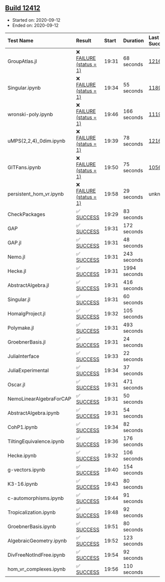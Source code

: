 ## [Build 12412](https://oscarci.mathematik.uni-kl.de/job/oscar/12412/)

* Started on: 2020-09-12
* Ended on: 2020-09-12

| Test Name    | Result | Start | Duration | Last Success | First Failure |
|:-------------|:-------|:------|:---------|:-------------|:--------------|
| GroupAtlas.jl | ❌ [FAILURE (status = 1)](https://oscarci.mathematik.uni-kl.de/job/oscar/12412/artifact/logs/build-12412/GroupAtlas.jl.log) | 19:31 | 68 seconds | [12167](https://oscarci.mathematik.uni-kl.de/job/oscar/12167/) | [12168](https://oscarci.mathematik.uni-kl.de/job/oscar/12168/) |
| Singular.ipynb | ❌ [FAILURE (status = 1)](https://oscarci.mathematik.uni-kl.de/job/oscar/12412/artifact/logs/build-12412/Singular.ipynb.log) | 19:34 | 55 seconds | [11893](https://oscarci.mathematik.uni-kl.de/job/oscar/11893/) | [11894](https://oscarci.mathematik.uni-kl.de/job/oscar/11894/) |
| wronski-poly.ipynb | ❌ [FAILURE (status = 1)](https://oscarci.mathematik.uni-kl.de/job/oscar/12412/artifact/logs/build-12412/wronski-poly.ipynb.log) | 19:46 | 166 seconds | [11192](https://oscarci.mathematik.uni-kl.de/job/oscar/11192/) | [11193](https://oscarci.mathematik.uni-kl.de/job/oscar/11193/) |
| uMPS(2,2,4)_0dim.ipynb | ❌ [FAILURE (status = 1)](https://oscarci.mathematik.uni-kl.de/job/oscar/12412/artifact/logs/build-12412/uMPS-2-2-4-_0dim.ipynb.log) | 19:39 | 78 seconds | [12167](https://oscarci.mathematik.uni-kl.de/job/oscar/12167/) | [12168](https://oscarci.mathematik.uni-kl.de/job/oscar/12168/) |
| GITFans.ipynb | ❌ [FAILURE (status = 1)](https://oscarci.mathematik.uni-kl.de/job/oscar/12412/artifact/logs/build-12412/GITFans.ipynb.log) | 19:50 | 75 seconds | [10566](https://oscarci.mathematik.uni-kl.de/job/oscar/10566/) | [10567](https://oscarci.mathematik.uni-kl.de/job/oscar/10567/) |
| persistent_hom_vr.ipynb | ❌ [FAILURE (status = 1)](https://oscarci.mathematik.uni-kl.de/job/oscar/12412/artifact/logs/build-12412/persistent_hom_vr.ipynb.log) | 19:58 | 29 seconds | unknown | unknown |
| CheckPackages | ✅ [SUCCESS](https://oscarci.mathematik.uni-kl.de/job/oscar/12412/artifact/logs/build-12412/CheckPackages.log) | 19:29 | 83 seconds |  |  |
| GAP | ✅ [SUCCESS](https://oscarci.mathematik.uni-kl.de/job/oscar/12412/artifact/logs/build-12412/GAP.log) | 19:31 | 172 seconds |  |  |
| GAP.jl | ✅ [SUCCESS](https://oscarci.mathematik.uni-kl.de/job/oscar/12412/artifact/logs/build-12412/GAP.jl.log) | 19:31 | 48 seconds |  |  |
| Nemo.jl | ✅ [SUCCESS](https://oscarci.mathematik.uni-kl.de/job/oscar/12412/artifact/logs/build-12412/Nemo.jl.log) | 19:31 | 243 seconds |  |  |
| Hecke.jl | ✅ [SUCCESS](https://oscarci.mathematik.uni-kl.de/job/oscar/12412/artifact/logs/build-12412/Hecke.jl.log) | 19:31 | 1994 seconds |  |  |
| AbstractAlgebra.jl | ✅ [SUCCESS](https://oscarci.mathematik.uni-kl.de/job/oscar/12412/artifact/logs/build-12412/AbstractAlgebra.jl.log) | 19:31 | 416 seconds |  |  |
| Singular.jl | ✅ [SUCCESS](https://oscarci.mathematik.uni-kl.de/job/oscar/12412/artifact/logs/build-12412/Singular.jl.log) | 19:31 | 60 seconds |  |  |
| HomalgProject.jl | ✅ [SUCCESS](https://oscarci.mathematik.uni-kl.de/job/oscar/12412/artifact/logs/build-12412/HomalgProject.jl.log) | 19:32 | 105 seconds |  |  |
| Polymake.jl | ✅ [SUCCESS](https://oscarci.mathematik.uni-kl.de/job/oscar/12412/artifact/logs/build-12412/Polymake.jl.log) | 19:31 | 493 seconds |  |  |
| GroebnerBasis.jl | ✅ [SUCCESS](https://oscarci.mathematik.uni-kl.de/job/oscar/12412/artifact/logs/build-12412/GroebnerBasis.jl.log) | 19:31 | 24 seconds |  |  |
| JuliaInterface | ✅ [SUCCESS](https://oscarci.mathematik.uni-kl.de/job/oscar/12412/artifact/logs/build-12412/JuliaInterface.log) | 19:33 | 22 seconds |  |  |
| JuliaExperimental | ✅ [SUCCESS](https://oscarci.mathematik.uni-kl.de/job/oscar/12412/artifact/logs/build-12412/JuliaExperimental.log) | 19:34 | 37 seconds |  |  |
| Oscar.jl | ✅ [SUCCESS](https://oscarci.mathematik.uni-kl.de/job/oscar/12412/artifact/logs/build-12412/Oscar.jl.log) | 19:31 | 471 seconds |  |  |
| NemoLinearAlgebraForCAP | ✅ [SUCCESS](https://oscarci.mathematik.uni-kl.de/job/oscar/12412/artifact/logs/build-12412/NemoLinearAlgebraForCAP.log) | 19:31 | 50 seconds |  |  |
| AbstractAlgebra.ipynb | ✅ [SUCCESS](https://oscarci.mathematik.uni-kl.de/job/oscar/12412/artifact/logs/build-12412/AbstractAlgebra.ipynb.log) | 19:31 | 54 seconds |  |  |
| CohP1.ipynb | ✅ [SUCCESS](https://oscarci.mathematik.uni-kl.de/job/oscar/12412/artifact/logs/build-12412/CohP1.ipynb.log) | 19:34 | 82 seconds |  |  |
| TiltingEquivalence.ipynb | ✅ [SUCCESS](https://oscarci.mathematik.uni-kl.de/job/oscar/12412/artifact/logs/build-12412/TiltingEquivalence.ipynb.log) | 19:36 | 176 seconds |  |  |
| Hecke.ipynb | ✅ [SUCCESS](https://oscarci.mathematik.uni-kl.de/job/oscar/12412/artifact/logs/build-12412/Hecke.ipynb.log) | 19:32 | 106 seconds |  |  |
| g-vectors.ipynb | ✅ [SUCCESS](https://oscarci.mathematik.uni-kl.de/job/oscar/12412/artifact/logs/build-12412/g-vectors.ipynb.log) | 19:40 | 154 seconds |  |  |
| K3-16.ipynb | ✅ [SUCCESS](https://oscarci.mathematik.uni-kl.de/job/oscar/12412/artifact/logs/build-12412/K3-16.ipynb.log) | 19:43 | 80 seconds |  |  |
| c-automorphisms.ipynb | ✅ [SUCCESS](https://oscarci.mathematik.uni-kl.de/job/oscar/12412/artifact/logs/build-12412/c-automorphisms.ipynb.log) | 19:44 | 91 seconds |  |  |
| Tropicalization.ipynb | ✅ [SUCCESS](https://oscarci.mathematik.uni-kl.de/job/oscar/12412/artifact/logs/build-12412/Tropicalization.ipynb.log) | 19:48 | 92 seconds |  |  |
| GroebnerBasis.ipynb | ✅ [SUCCESS](https://oscarci.mathematik.uni-kl.de/job/oscar/12412/artifact/logs/build-12412/GroebnerBasis.ipynb.log) | 19:51 | 80 seconds |  |  |
| AlgebraicGeometry.ipynb | ✅ [SUCCESS](https://oscarci.mathematik.uni-kl.de/job/oscar/12412/artifact/logs/build-12412/AlgebraicGeometry.ipynb.log) | 19:52 | 123 seconds |  |  |
| DivFreeNotIndFree.ipynb | ✅ [SUCCESS](https://oscarci.mathematik.uni-kl.de/job/oscar/12412/artifact/logs/build-12412/DivFreeNotIndFree.ipynb.log) | 19:54 | 92 seconds |  |  |
| hom_vr_complexes.ipynb | ✅ [SUCCESS](https://oscarci.mathematik.uni-kl.de/job/oscar/12412/artifact/logs/build-12412/hom_vr_complexes.ipynb.log) | 19:56 | 110 seconds |  |  |
